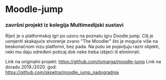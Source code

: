 # Moodle-jump

### završni projekt iz kolegija Multimedijski sustavi 

Riječ je o platformskoj igri po uzoru na poznatu igru Doodle jump. Cilj je usmjeriti skakajuće stvorenje zvano "The Moodler" što je moguće više na beskonačnom nizu platformi, bez pada. Na putu se pojavljuju razni objekti, neki mu daju određeni poticaj dok neke treba izbjeći ili eliminirati. 

Link na originalni projekt: https://github.com/tomarga/moodle-jump
Link na doradu 2019./2020. god: https://github.com/skpetra/moodle_jump_nadogradnja
